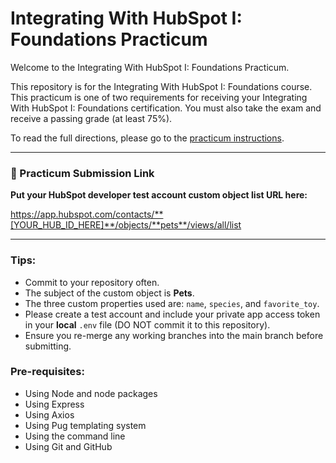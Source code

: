 # Integrating With HubSpot I: Foundations Practicum

Welcome to the Integrating With HubSpot I: Foundations Practicum.

This repository is for the Integrating With HubSpot I: Foundations course. This practicum is one of two requirements for receiving your Integrating With HubSpot I: Foundations certification. You must also take the exam and receive a passing grade (at least 75%).

To read the full directions, please go to the [practicum instructions](https://academy.hubspot.com/courses/integrating-with-hubspot-foundations#practicum).

***

### 🔗 Practicum Submission Link

**Put your HubSpot developer test account custom object list URL here:**

https://app.hubspot.com/contacts/**[YOUR_HUB_ID_HERE]**/objects/**pets**/views/all/list

***

### Tips:

* Commit to your repository often.
* The subject of the custom object is **Pets**.
* The three custom properties used are: `name`, `species`, and `favorite_toy`.
* Please create a test account and include your private app access token in your **local** `.env` file (DO NOT commit it to this repository).
* Ensure you re-merge any working branches into the main branch before submitting.

### Pre-requisites:

* Using Node and node packages
* Using Express
* Using Axios
* Using Pug templating system
* Using the command line
* Using Git and GitHub
